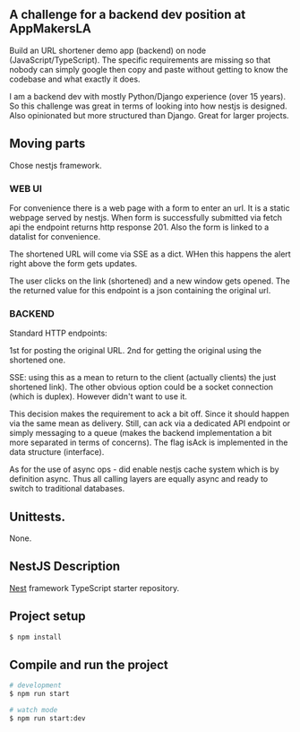 ## A challenge for a backend dev position at AppMakersLA

Build an URL shortener demo app (backend) on node (JavaScript/TypeScript). The specific requirements are missing so that nobody can simply google then copy and paste without getting to know the codebase and what exactly it does.

I am a backend dev with mostly Python/Django experience (over 15 years). So this challenge was great in terms of looking into how nestjs is designed. Also opinionated but more structured than Django. Great for larger projects.

## Moving parts

Chose nestjs framework.

### WEB UI

For convenience there is a web page with a form to enter an url. It is a static webpage served by nestjs.
When form is successfully submitted via fetch api the endpoint returns http response 201. Also the form is linked to a datalist for convenience.

The shortened URL will come via SSE as a dict. WHen this happens the alert right above the form gets updates.

The user clicks on the link (shortened) and a new window gets opened. The the returned value for this endpoint is a json containing the original url.

### BACKEND

Standard HTTP endpoints:

1st for posting the original URL.
2nd for getting the original using the shortened one.

SSE: using this as a mean to return to the client (actually clients) the just shortened link).
The other obvious option could be a socket connection (which is duplex). However didn't want to use it.

This decision makes the requirement to ack a bit off. Since it should happen via the same mean as delivery.
Still, can ack via a dedicated API endpoint or simply messaging to a queue (makes the backend implementation a bit more separated in terms of concerns). The flag isAck is implemented in the data structure (interface).

As for the use of async ops - did enable nestjs cache system which is by definition async. Thus all calling layers are equally async and ready to switch to traditional databases.

## Unittests.

None.

## NestJS Description

[Nest](https://github.com/nestjs/nest) framework TypeScript starter repository.

## Project setup

```bash
$ npm install
```

## Compile and run the project

```bash
# development
$ npm run start

# watch mode
$ npm run start:dev
```
